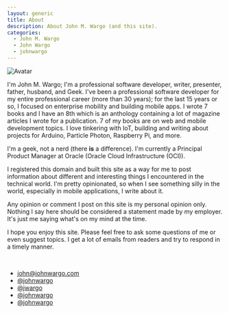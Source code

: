 ```yaml
---
layout: generic
title: About
description: About John M. Wargo (and this site).
categories:
  - John M. Wargo
  - John Wargo
  - johnwargo
---
```


<span class="image right">
<img src="/images/avatar/jmw-avatar-200.png" alt="Avatar">
</span>

I'm John M. Wargo; I'm a professional software developer, writer, presenter, father, husband, and Geek. I've been a professional software developer for my entire professional career (more than 30 years); for the last 15 years or so, I focused on enterprise mobility and building mobile apps. I wrote 7 books and I have an 8th which is an anthology containing a lot of magazine articles I wrote for a publication. 7 of my books are on web and mobile development topics. I love tinkering with IoT, building and writing about projects for Arduino, Particle Photon, Raspberry Pi, and more.

I'm a geek, not a nerd (there **is** a difference). I'm currently a Principal Product Manager at Oracle (Oracle Cloud Infrastructure (OCI)).

I registered this domain and built this site as a way for me to post information about different and interesting things I encountered in the technical world. I'm pretty opinionated, so when I see something silly in the world, especially in mobile applications, I write about it.

Any opinion or comment I post on this site is my personal opinion only. Nothing I say here should be considered a statement made by my employer. It's just me saying what's on my mind at the time.

I hope you enjoy this site. Please feel free to ask some questions of me or even suggest topics. I get a lot of emails from readers and try to respond in a timely manner.

<br />
<ul class="contact-icons">
    <li class="icon solid fa-envelope">
    <a href="mailto:&#106;&#111;&#104;&#110;&#064;&#106;&#111;&#104;&#110;&#119;&#097;&#114;&#103;&#111;&#046;&#099;&#111;&#109;">&#106;&#111;&#104;&#110;&#064;&#106;&#111;&#104;&#110;&#119;&#097;&#114;&#103;&#111;&#046;&#099;&#111;&#109;</a>
  </li>
  <li class="icon brands fa-github">
    <a href="https://github.com/johnwargo" target="_blank">@johnwargo</a>
  </li>
  <li class="icon brands fa-github">
    <a href="https://github.com/jwargo" target="_blank">@jwargo</a>
  </li>
  <li class="icon brands fa-mastodon">
    <a href="https://mastodon.social/@johnwargo" target="_blank">@johnwargo</a>
  </li>
  <li class="icon brands fa-twitter">
    <a href="https://twitter.com/johnwargo" target="_blank">@johnwargo</a>
  </li>
</ul>

